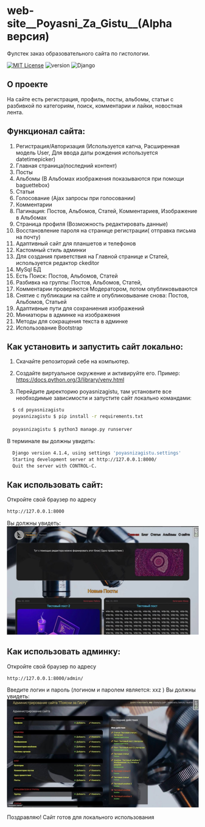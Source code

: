 # web-site__Poyasni_Za_Gistu__(Alpha версия)
Фулстек заказ образовательного сайта по гистологии.

[![MIT License](https://img.shields.io/badge/License-MIT-green.svg)](https://choosealicense.com/licenses/mit/)
![version](https://img.shields.io/badge/Version-v.9.0(Alpha)-blue)
![Django](https://img.shields.io/badge/Django-v.4.1.4-info)

## О проекте
На сайте есть регистрация, профиль, посты, альбомы, статьи c разбивкой по категориям, поиск, комментарии и лайки, новостная лента.

## Функционал сайта:
1. Регистрация/Авторизация
  (Используется капча, Расширенная модель User, Для ввода даты рождения используется datetimepicker)
2. Главная страница(последний контент)
3. Посты
4. Альбомы (В Альбомах изображения показываются при помощи baguettebox)
5. Статьи
6. Голосование (Ajax запросы при голосовании)
7. Комментарии
8. Пагинация: Постов, Альбомов, Статей, Комментариев, Изображение в Альбомах
9. Страница профиля (Возможность редактировать данные)
10. Восстановление пароля на странице регистрации( отправка письма на почту)
11. Адаптивный сайт для планшетов и телефонов
12. Кастомный стиль админки
13. Для создания приветствия на Главной странице и Статей, используется редактор ckeditor
14. MySql БД
15. Есть Поиск: Постов, Альбомов, Статей
16. Разбивка на группы: Постов, Альбомов, Статей,
17. Комментарии проверяются Модератором, потом опубликовываются
18. Снятие с публикации на сайте и опубликовывание снова: Постов, Альбомов, Статьей
19. Адаптивные пути для сохраниения изображений
20. Миниатюры в админке на изображения
21. Методы для сокращения текста в админке
22. Использование Bootstrap

## Как установить и запустить сайт локально:
1. Скачайте репозиторий себе на компьютер.

2. Создайте виртуальное окружение и активируйте его.
Пример:
https://docs.python.org/3/library/venv.html

3. Перейдите директорию poyasnizagistu, там установите все необходимые зависимости и запустите сайт локально командами: 

```bash
  $ cd poyasnizagistu
  poyasnizagistu $ pip install -r requirements.txt
  
  poyasnizagistu $ python3 manage.py runserver
```

В терминале вы должны увидеть:
```bash
  Django version 4.1.4, using settings 'poyasnizagistu.settings'
  Starting development server at http://127.0.0.1:8000/
  Quit the server with CONTROL-C.
```

## Как использовать сайт:
Откройте свой браузер по адресу
```bash
http://127.0.0.1:8000
```
Вы должны увидеть:
<img src="https://github.com/xxz911/xxz911/blob/main/PoyasniZaGistu_main.jpeg"></img>

## Как использовать админку:
Откройте свой браузер по адресу
```bash
http://127.0.0.1:8000/admin/
```
Введите логин и пароль (логином и паролем является: xxz )
Вы должны увидеть:
<img src="https://github.com/xxz911/xxz911/blob/main/PoyasniZaGistu_admin.jpeg"></img>

Поздравляю! Сайт готов для локального использования
